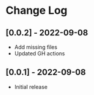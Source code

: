 # Change Log

## [0.0.2] - 2022-09-08

- Add missing files
- Updated GH actions

## [0.0.1] - 2022-09-08

- Initial release